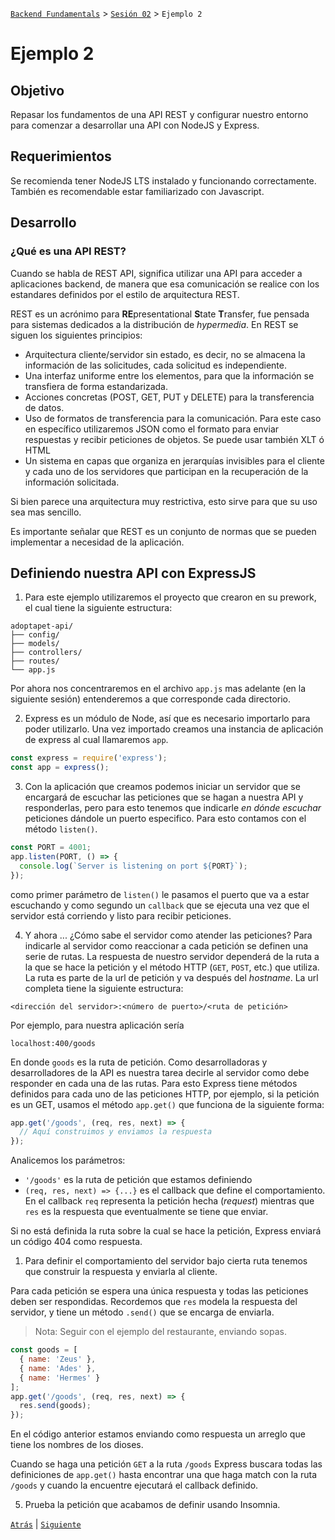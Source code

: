[`Backend Fundamentals`](../../README.md) > [`Sesión 02`](../README.md) > `Ejemplo 2`

# Ejemplo 2

## Objetivo

Repasar los fundamentos de una API REST y configurar nuestro entorno para comenzar a desarrollar una API con NodeJS y Express.

## Requerimientos

Se recomienda tener NodeJS LTS instalado y funcionando correctamente. También es recomendable estar familiarizado con Javascript.

## Desarrollo

### ¿Qué es una API REST?

Cuando se habla de REST API, significa utilizar una API para acceder a aplicaciones backend, de manera que esa comunicación se realice con los estandares definidos por el estilo de arquitectura REST.

REST es un acrónimo para **RE**presentational **S**tate **T**ransfer, fue pensada para sistemas dedicados a la distribución de *hypermedia*. En REST se siguen los siguientes principios:

- Arquitectura cliente/servidor sin estado, es decir, no se almacena la información de las solicitudes, cada solicitud es independiente.
- Una interfaz uniforme entre los elementos, para que la información se transfiera de forma estandarizada.
- Acciones concretas (POST, GET, PUT y DELETE) para la transferencia de datos.
- Uso de formatos de transferencia para la comunicación. Para este caso en específico utilizaremos JSON como el formato para enviar respuestas y recibir peticiones de objetos. Se puede usar también XLT ó HTML
- Un sistema en capas que organiza en jerarquías invisibles para el cliente y cada uno de los servidores  que participan en la recuperación de la información solicitada.

Si bien parece una arquitectura muy restrictiva, esto sirve para que su uso sea mas sencillo. 

Es importante señalar que REST es un conjunto de normas que se pueden implementar a necesidad de la aplicación. 

<!-- 
PREWORK

## Preparando nuestro entorno de desarrollo

1. Si aún no tienes NodeJS debes descargarlo desde su [sitio oficial](https://nodejs.org/en/download/) e instalarlo

1. Crearemos una nueva carpeta llamada `adoptapet-api` con la siguiente estructura:

```
adoptapet-api/
├── config/
├── models/
├── controllers/
├── routes/
└── app.js
``` 

1. Nos posicionaremos en esa carpeta e iniciaremos un nuevo proyecto con el comando `npm init -y`
1. Ejecutaremos el siguiente código 

    ```bash
    npm install express body-parser cors
    ```
Express.js es un framework de Node para desarrollo backend.
1. Instalar nodemon de manera global

    ```bash
    npm install -g nodemon
    ```

    Nodemon nos servirá para agilizar el desarrollo, ya que recarga nuestro server de manera automática, de esta manera no tendremos que reiniciar el servidor manualmente cada que  realicemos cambios.

    Nota: Si tienes problemas con permisos de instalación, intenta ejecutando el comando con `sudo`

1. Agregar la siguientes dos líneas dentro del objeto "scripts" del archivo `package.json`:

    ```bash
    "start": "node ./app.js",
    "dev": "nodemon ./app.js",
    ```

Le indica a npm de que forma debe ejecutar nuestro programa. De esta forma le indicamos que debe usar nodemon para ejecutarlo en el modo de desarrollo.
1. Verifica que tu archivo `package.json` luzca similar a esto:

    ```json
    {
      "name": "adoptapet-api",
      "version": "1.0.0",
      "description": "",
      "main": "index.js",
      "scripts": {
        "start": "node ./app.js",
        "dev": "nodemon ./app.js",
        "test": "echo \"Error: no test specified\" && exit 1"
      },
      "keywords": [],
      "author": "",
      "license": "ISC",
      "dependencies": {
        "body-parser": "^1.19.0",
        "cors": "^2.8.5",
        "express": "^4.17.1"
      }
    }
    ```

    Aquí estarán instaladas las dependencias de nuestro proyecto. 

Express is a powerful but flexible Javascript framework for creating web servers and APIs. It can be used for everything from simple static file servers to JSON APIs to full production servers.

-->
## Definiendo nuestra API con ExpressJS

1. Para este ejemplo utilizaremos el proyecto que crearon en su prework, el cual tiene la siguiente estructura:

```
adoptapet-api/
├── config/
├── models/
├── controllers/
├── routes/
└── app.js
```

Por ahora nos concentraremos en el archivo `app.js` mas adelante (en la siguiente sesión) entenderemos a que corresponde cada directorio.

2. Express es un módulo de Node, así que es necesario importarlo para poder utilizarlo. Una vez importado creamos una instancia de aplicación de express al cual llamaremos `app`.

```javascript
const express = require('express');
const app = express();
```

3. Con la aplicación que creamos podemos iniciar un servidor que se encargará de escuchar las peticiones que se hagan a nuestra API y responderlas, pero para esto tenemos que indicarle *en dónde escuchar* peticiones dándole un puerto especifico. Para esto contamos con el método `listen()`.

```javascript
const PORT = 4001;
app.listen(PORT, () => {
  console.log(`Server is listening on port ${PORT}`);
});
```

como primer parámetro de `listen()` le pasamos el puerto que va a estar escuchando y como segundo un `callback` que se ejecuta una vez que el servidor está corriendo y listo para recibir peticiones.

<!-- 1. 
```javascript
app.use(express.static('public'));
``` -->

4. Y ahora ... ¿Cómo sabe el servidor como atender las peticiones? Para indicarle al servidor como reaccionar a cada petición se definen una serie de rutas. La respuesta de nuestro servidor dependerá de la ruta a la que se hace la petición y el método HTTP (`GET`, `POST`, etc.) que utiliza. La ruta es parte de la url de petición y va después del *hostname*. La url completa tiene la siguiente estructura:

```
<dirección del servidor>:<número de puerto>/<ruta de petición>
```

Por ejemplo, para nuestra aplicación sería

```
localhost:400/goods
```

En donde `goods` es la ruta de petición. Como desarrolladoras y desarrolladores de la API es nuestra tarea decirle al servidor como debe responder en cada una de las rutas. Para esto Express tiene métodos definidos para cada uno de las peticiones HTTP, por ejemplo, si la petición es un GET, usamos el método `app.get()` que funciona de la siguiente forma:

```javascript
app.get('/goods', (req, res, next) => {
  // Aquí construimos y enviamos la respuesta 
});
```

Analicemos los parámetros:

- `'/goods'` es la ruta de petición que estamos definiendo
- `(req, res, next) => {...}` es el callback que define el comportamiento. En el callback `req` representa la petición hecha (*request*) mientras que `res` es la respuesta que eventualmente se tiene que enviar.

Si no está definida la ruta sobre la cual se hace la petición, Express enviará un código 404 como respuesta.

1. Para definir el comportamiento del servidor bajo cierta ruta tenemos que construir la respuesta y enviarla al cliente. 

Para cada petición se espera una única respuesta y todas las peticiones deben ser respondidas. Recordemos que `res` modela la respuesta del servidor, y  tiene un método `.send()` que se encarga de enviarla.

> Nota: Seguir con el ejemplo del restaurante, enviando sopas.

<!-- The client is like a customer at a restaurant ordering a large bowl of soup: the request is sent through the wait staff, the kitchen prepares the soup, and after is it prepared, the wait staff returns it to the customer. In the restaurant, it would be unfortunate if the soup never arrived back to the customer, but it would be equally problematic if the customer was given four large bowls of soup and was asked to consume them all at the exact same time. That’s impossible with only two hands! -->

```javascript
const goods = [
  { name: 'Zeus' }, 
  { name: 'Ades' }, 
  { name: 'Hermes' }
];
app.get('/goods', (req, res, next) => {
  res.send(goods);
});
```

En el código anterior estamos enviando como respuesta un arreglo que tiene los nombres de los dioses.

Cuando se haga una petición `GET` a la ruta `/goods` Express buscara todas las definiciones de `app.get()` hasta encontrar una que haga match con la ruta `/goods` y cuando la encuentre ejecutará el callback definido.

5. Prueba la petición que acabamos de definir usando Insomnia.


    
[`Atrás`](../README.md) | [`Siguiente`](../Reto-02)
